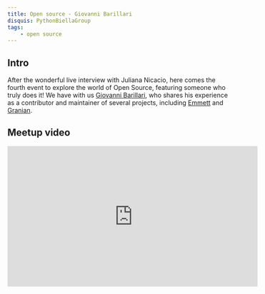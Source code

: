 ```yaml
---
title: Open source - Giovanni Barillari
disquis: PythonBiellaGroup
tags:
    - open source
---
```


## Intro

After the wonderful live interview with Juliana Nicacio, here comes the fourth event to explore the world of Open Source, featuring someone who truly does it! We have with us [Giovanni Barillari](https://www.linkedin.com/in/giovannibarillari/), who shares his experience as a contributor and maintainer of several projects, including [Emmett](https://emmet.io) and [Granian](https://github.com/emmett-framework/granian).

## Meetup video

<iframe width="560" height="315" src="https://www.youtube.com/embed/cjNsDsxxph8?si=LXmCXknASBa-vuGq" title="YouTube video player" frameborder="0" allow="accelerometer; autoplay; clipboard-write; encrypted-media; gyroscope; picture-in-picture; web-share" allowfullscreen></iframe>